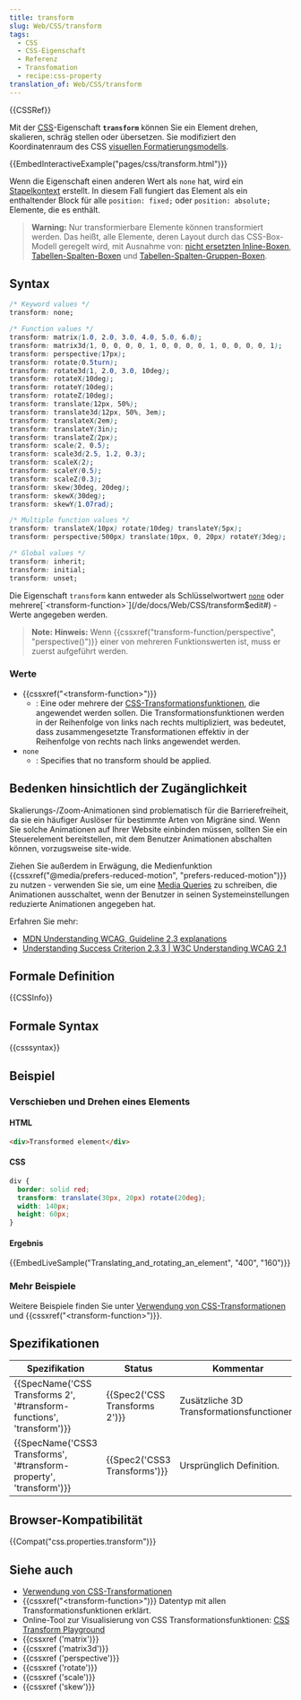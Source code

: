 ```yaml
---
title: transform
slug: Web/CSS/transform
tags:
  - CSS
  - CSS-Eigenschaft
  - Referenz
  - Transfomation
  - recipe:css-property
translation_of: Web/CSS/transform
---
```

{{CSSRef}}

Mit der [CSS](/de/docs/Web/CSS)-Eigenschaft **`transform`** können Sie ein Element drehen, skalieren, schräg stellen oder übersetzen. Sie modifiziert den Koordinatenraum des CSS [visuellen Formatierungsmodells](/de/docs/Web/CSS/Visual_formatting_model).

{{EmbedInteractiveExample("pages/css/transform.html")}}

Wenn die Eigenschaft einen anderen Wert als `none` hat, wird ein [Stapelkontext](/de/docs/Web/CSS/CSS_Positioning/Understanding_z_index/The_stacking_context) erstellt. In diesem Fall fungiert das Element als ein enthaltender Block für alle `position: fixed;` oder `position: absolute;` Elemente, die es enthält.

> **Warning:** Nur transformierbare Elemente können transformiert werden. Das heißt, alle Elemente, deren Layout durch das CSS-Box-Modell geregelt wird, mit Ausnahme von: [nicht ersetzten Inline-Boxen](/de/docs/Web/CSS/Visual_formatting_model#Inline-level_elements_and_inline_boxes), [Tabellen-Spalten-Boxen](/de/docs/Web/HTML/Element/col) und [Tabellen-Spalten-Gruppen-Boxen](/de/docs/Web/HTML/Element/colgroup).

## Syntax

```css
/* Keyword values */
transform: none;

/* Function values */
transform: matrix(1.0, 2.0, 3.0, 4.0, 5.0, 6.0);
transform: matrix3d(1, 0, 0, 0, 0, 1, 0, 0, 0, 0, 1, 0, 0, 0, 0, 1);
transform: perspective(17px);
transform: rotate(0.5turn);
transform: rotate3d(1, 2.0, 3.0, 10deg);
transform: rotateX(10deg);
transform: rotateY(10deg);
transform: rotateZ(10deg);
transform: translate(12px, 50%);
transform: translate3d(12px, 50%, 3em);
transform: translateX(2em);
transform: translateY(3in);
transform: translateZ(2px);
transform: scale(2, 0.5);
transform: scale3d(2.5, 1.2, 0.3);
transform: scaleX(2);
transform: scaleY(0.5);
transform: scaleZ(0.3);
transform: skew(30deg, 20deg);
transform: skewX(30deg);
transform: skewY(1.07rad);

/* Multiple function values */
transform: translateX(10px) rotate(10deg) translateY(5px);
transform: perspective(500px) translate(10px, 0, 20px) rotateY(3deg);

/* Global values */
transform: inherit;
transform: initial;
transform: unset;
```

Die Eigenschaft `transform` kann entweder als Schlüsselwortwert [`none`](/de/docs/Web/CSS/transform$edit#none) oder mehrere[`<transform-function>`](/de/docs/Web/CSS/transform$edit#<transform-function>) -Werte angegeben werden.

> **Note:** **Hinweis:** Wenn {{cssxref("transform-function/perspective", "perspective()")}} einer von mehreren Funktionswerten ist, muss er zuerst aufgeführt werden.

### Werte

- {{cssxref("&lt;transform-function&gt;")}}
  - : Eine oder mehrere der [CSS-Transformationsfunktionen](/de/docs/Web/CSS/transform-function), die angewendet werden sollen. Die Transformationsfunktionen werden in der Reihenfolge von links nach rechts multipliziert, was bedeutet, dass zusammengesetzte Transformationen effektiv in der Reihenfolge von rechts nach links angewendet werden.
- `none`
  - : Specifies that no transform should be applied.

## Bedenken hinsichtlich der Zugänglichkeit

Skalierungs-/Zoom-Animationen sind problematisch für die Barrierefreiheit, da sie ein häufiger Auslöser für bestimmte Arten von Migräne sind. Wenn Sie solche Animationen auf Ihrer Website einbinden müssen, sollten Sie ein Steuerelement bereitstellen, mit dem Benutzer Animationen abschalten können, vorzugsweise site-wide.

Ziehen Sie außerdem in Erwägung, die Medienfunktion {{cssxref("@media/prefers-reduced-motion", "prefers-reduced-motion")}} zu nutzen - verwenden Sie sie, um eine [Media Queries](/de/docs/Web/CSS/Media_Queries) zu schreiben, die Animationen ausschaltet, wenn der Benutzer in seinen Systemeinstellungen reduzierte Animationen angegeben hat.

Erfahren Sie mehr:

- [MDN Understanding WCAG, Guideline 2.3 explanations](/de/docs/Web/Accessibility/Understanding_WCAG/Operable#Guideline_2.3_%E2%80%94_Seizures_and_Physical_Reactions_Do_not_design_content_in_a_way_that_is_known_to_cause_seizures_or_physical_reactions)
- [Understanding Success Criterion 2.3.3 | W3C Understanding WCAG 2.1](https://www.w3.org/WAI/WCAG21/Understanding/animation-from-interactions)

## Formale Definition

{{CSSInfo}}

## Formale Syntax

{{csssyntax}}

## Beispiel

### Verschieben und Drehen eines Elements

#### HTML

```html
<div>Transformed element</div>
```

#### CSS

```css
div {
  border: solid red;
  transform: translate(30px, 20px) rotate(20deg);
  width: 140px;
  height: 60px;
}
```

#### Ergebnis

{{EmbedLiveSample("Translating_and_rotating_an_element", "400", "160")}}

### Mehr Beispiele

Weitere Beispiele finden Sie unter [Verwendung von CSS-Transformationen](/de/docs/Web/CSS/CSS_Transforms/CSS_Transformationen_verwenden) und {{cssxref("&lt;transform-function&gt;")}}.

## Spezifikationen

| Spezifikation                                                                                | Status                                   | Kommentar                                 |
| -------------------------------------------------------------------------------------------- | ---------------------------------------- | ----------------------------------------- |
| {{SpecName('CSS Transforms 2', '#transform-functions', 'transform')}} | {{Spec2('CSS Transforms 2')}} | Zusätzliche 3D Transformationsfunctionen. |
| {{SpecName('CSS3 Transforms', '#transform-property', 'transform')}}     | {{Spec2('CSS3 Transforms')}}     | Ursprünglich Definition.                  |

## Browser-Kompatibilität

{{Compat("css.properties.transform")}}

## Siehe auch

- [Verwendung von CSS-Transformationen](/de/docs/CSS/Using_CSS_transforms)
- {{cssxref("&lt;transform-function&gt;")}} Datentyp mit allen Transformationsfunktionen erklärt.
- Online-Tool zur Visualisierung von CSS Transformationsfunktionen: [CSS Transform Playground](https://css-transform.moro.es/)
- {{cssxref ('matrix')}}
- {{cssxref ('matrix3d')}}
- {{cssxref ('perspective')}}
- {{cssxref ('rotate')}}
- {{cssxref ('scale')}}
- {{cssxref ('skew')}}
